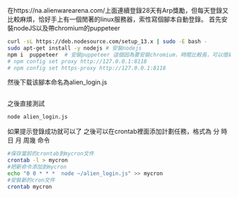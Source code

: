 在https://na.alienwarearena.com/上面連續登錄28天有Arp獎勵，但每天登錄又比較麻煩，恰好手上有一個閒著的linux服務器，索性寫個腳本自動登錄。
首先安裝nodeJS以及帶chromium的puppeteer
```bash
curl -sL https://deb.nodesource.com/setup_13.x | sudo -E bash -
sudo apt-get install -y nodejs # 安裝nodejs
npm i  puppeteer  # 安裝puppeteer 這個因為要安裝chromium，時間比較長，可以借助美區梯子安裝方法如下：
# npm config set proxy http://127.0.0.1:8118 
# npm config set https-proxy http://127.0.0.1:8118 
```

然後下载该腳本命名為alien_login.js
```bash

```
之後直接測試
```bash
node alien_login.js
```
如果提示登錄成功就可以了
之後可以在crontab裡面添加計劃任務，格式為 分 時 日 月 周幾 命令
```bash
#保存當前的crontab到mycron文件
crontab -l > mycron
#把新命令添加到mycron
echo "0 0 * * *  node ~/alien_login.js" >> mycron
#安裝新的cron文件
crontab mycron
```